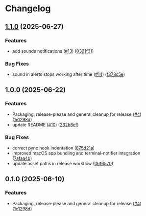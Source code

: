 # Changelog

## [1.1.0](https://github.com/maniatisni/mindful-touch/compare/v1.0.0...v1.1.0) (2025-06-27)


### Features

* add sounds notifications ([#13](https://github.com/maniatisni/mindful-touch/issues/13)) ([0391f31](https://github.com/maniatisni/mindful-touch/commit/0391f312d8bff6f2f67eb23473bdd7a7069130db))


### Bug Fixes

* sound in alerts stops working after time ([#14](https://github.com/maniatisni/mindful-touch/issues/14)) ([f378c5e](https://github.com/maniatisni/mindful-touch/commit/f378c5e75499b15929f86aa543d703a0ff6dd3b8))

## 1.0.0 (2025-06-22)


### Features

* Packaging, release-please and general cleanup for release ([#4](https://github.com/maniatisni/mindful-touch/issues/4)) ([1e1298d](https://github.com/maniatisni/mindful-touch/commit/1e1298ded42c2372546804267a599d365758d9d6))
* update README ([#10](https://github.com/maniatisni/mindful-touch/issues/10)) ([232b6ef](https://github.com/maniatisni/mindful-touch/commit/232b6ef39f306cd8e930a29d21fb76608f47d977))


### Bug Fixes

* correct pync hook indentation ([875d21a](https://github.com/maniatisni/mindful-touch/commit/875d21a236e13858913dedd000f212fcbf4804df))
* improved macOS app bundling and terminal-notifier integration ([7afaa4b](https://github.com/maniatisni/mindful-touch/commit/7afaa4b1458b3e630850f374c8c91edf51d61281))
* update asset paths in release workflow ([06f6570](https://github.com/maniatisni/mindful-touch/commit/06f6570de4dfe4446977eaf49c54486d5d6cbdcb))

## 0.1.0 (2025-06-10)


### Features

* Packaging, release-please and general cleanup for release ([#4](https://github.com/maniatisni/mindful-touch/issues/4)) ([1e1298d](https://github.com/maniatisni/mindful-touch/commit/1e1298ded42c2372546804267a599d365758d9d6))
